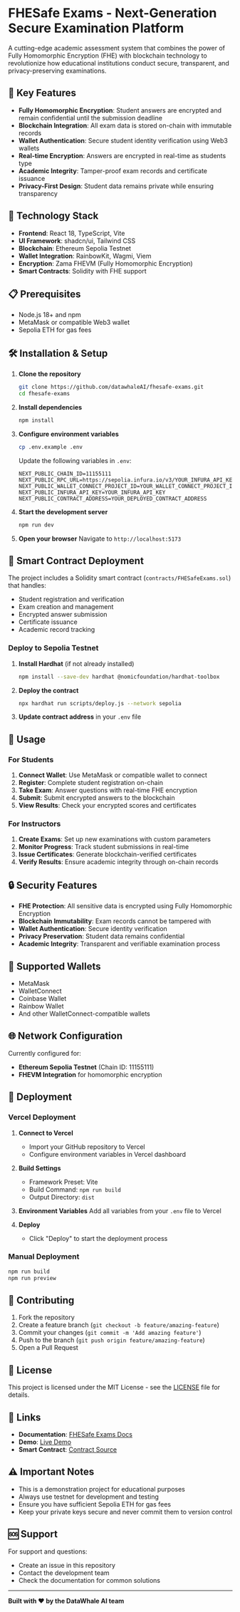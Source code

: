 # FHESafe Exams - Next-Generation Secure Examination Platform

A cutting-edge academic assessment system that combines the power of Fully Homomorphic Encryption (FHE) with blockchain technology to revolutionize how educational institutions conduct secure, transparent, and privacy-preserving examinations.

## 🔐 Key Features

- **Fully Homomorphic Encryption**: Student answers are encrypted and remain confidential until the submission deadline
- **Blockchain Integration**: All exam data is stored on-chain with immutable records
- **Wallet Authentication**: Secure student identity verification using Web3 wallets
- **Real-time Encryption**: Answers are encrypted in real-time as students type
- **Academic Integrity**: Tamper-proof exam records and certificate issuance
- **Privacy-First Design**: Student data remains private while ensuring transparency

## 🚀 Technology Stack

- **Frontend**: React 18, TypeScript, Vite
- **UI Framework**: shadcn/ui, Tailwind CSS
- **Blockchain**: Ethereum Sepolia Testnet
- **Wallet Integration**: RainbowKit, Wagmi, Viem
- **Encryption**: Zama FHEVM (Fully Homomorphic Encryption)
- **Smart Contracts**: Solidity with FHE support

## 📋 Prerequisites

- Node.js 18+ and npm
- MetaMask or compatible Web3 wallet
- Sepolia ETH for gas fees

## 🛠️ Installation & Setup

1. **Clone the repository**
   ```bash
   git clone https://github.com/datawhaleAI/fhesafe-exams.git
   cd fhesafe-exams
   ```

2. **Install dependencies**
   ```bash
   npm install
   ```

3. **Configure environment variables**
   ```bash
   cp .env.example .env
   ```
   
   Update the following variables in `.env`:
   ```env
   NEXT_PUBLIC_CHAIN_ID=11155111
   NEXT_PUBLIC_RPC_URL=https://sepolia.infura.io/v3/YOUR_INFURA_API_KEY
   NEXT_PUBLIC_WALLET_CONNECT_PROJECT_ID=YOUR_WALLET_CONNECT_PROJECT_ID
   NEXT_PUBLIC_INFURA_API_KEY=YOUR_INFURA_API_KEY
   NEXT_PUBLIC_CONTRACT_ADDRESS=YOUR_DEPLOYED_CONTRACT_ADDRESS
   ```

4. **Start the development server**
   ```bash
   npm run dev
   ```

5. **Open your browser**
   Navigate to `http://localhost:5173`

## 🔧 Smart Contract Deployment

The project includes a Solidity smart contract (`contracts/FHESafeExams.sol`) that handles:

- Student registration and verification
- Exam creation and management
- Encrypted answer submission
- Certificate issuance
- Academic record tracking

### Deploy to Sepolia Testnet

1. **Install Hardhat** (if not already installed)
   ```bash
   npm install --save-dev hardhat @nomicfoundation/hardhat-toolbox
   ```

2. **Deploy the contract**
   ```bash
   npx hardhat run scripts/deploy.js --network sepolia
   ```

3. **Update contract address** in your `.env` file

## 🎯 Usage

### For Students

1. **Connect Wallet**: Use MetaMask or compatible wallet to connect
2. **Register**: Complete student registration on-chain
3. **Take Exam**: Answer questions with real-time FHE encryption
4. **Submit**: Submit encrypted answers to the blockchain
5. **View Results**: Check your encrypted scores and certificates

### For Instructors

1. **Create Exams**: Set up new examinations with custom parameters
2. **Monitor Progress**: Track student submissions in real-time
3. **Issue Certificates**: Generate blockchain-verified certificates
4. **Verify Results**: Ensure academic integrity through on-chain records

## 🔒 Security Features

- **FHE Protection**: All sensitive data is encrypted using Fully Homomorphic Encryption
- **Blockchain Immutability**: Exam records cannot be tampered with
- **Wallet Authentication**: Secure identity verification
- **Privacy Preservation**: Student data remains confidential
- **Academic Integrity**: Transparent and verifiable examination process

## 📱 Supported Wallets

- MetaMask
- WalletConnect
- Coinbase Wallet
- Rainbow Wallet
- And other WalletConnect-compatible wallets

## 🌐 Network Configuration

Currently configured for:
- **Ethereum Sepolia Testnet** (Chain ID: 11155111)
- **FHEVM Integration** for homomorphic encryption

## 🚀 Deployment

### Vercel Deployment

1. **Connect to Vercel**
   - Import your GitHub repository to Vercel
   - Configure environment variables in Vercel dashboard

2. **Build Settings**
   - Framework Preset: Vite
   - Build Command: `npm run build`
   - Output Directory: `dist`

3. **Environment Variables**
   Add all variables from your `.env` file to Vercel

4. **Deploy**
   - Click "Deploy" to start the deployment process

### Manual Deployment

```bash
npm run build
npm run preview
```

## 🤝 Contributing

1. Fork the repository
2. Create a feature branch (`git checkout -b feature/amazing-feature`)
3. Commit your changes (`git commit -m 'Add amazing feature'`)
4. Push to the branch (`git push origin feature/amazing-feature`)
5. Open a Pull Request

## 📄 License

This project is licensed under the MIT License - see the [LICENSE](LICENSE) file for details.

## 🔗 Links

- **Documentation**: [FHESafe Exams Docs](https://docs.fhesafe-exams.com)
- **Demo**: [Live Demo](https://fhesafe-exams.vercel.app)
- **Smart Contract**: [Contract Source](contracts/FHESafeExams.sol)

## ⚠️ Important Notes

- This is a demonstration project for educational purposes
- Always use testnet for development and testing
- Ensure you have sufficient Sepolia ETH for gas fees
- Keep your private keys secure and never commit them to version control

## 🆘 Support

For support and questions:
- Create an issue in this repository
- Contact the development team
- Check the documentation for common solutions

---

**Built with ❤️ by the DataWhale AI team**
